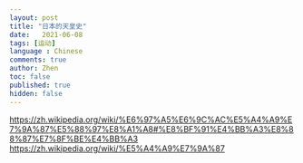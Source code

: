 ```yaml
---
layout: post
title: "日本的天皇史"
date:   2021-06-08
tags: [运动]
language : Chinese
comments: true
author: Zhen
toc: false
published: true
hidden: false
---
```

https://zh.wikipedia.org/wiki/%E6%97%A5%E6%9C%AC%E5%A4%A9%E7%9A%87%E5%88%97%E8%A1%A8#%E8%BF%91%E4%BB%A3%E8%88%87%E7%8F%BE%E4%BB%A3
https://zh.wikipedia.org/wiki/%E5%A4%A9%E7%9A%87

<!--stackedit_data:
eyJoaXN0b3J5IjpbLTEyNjM3NjU1NTAsNzQ3NDA1OTg4XX0=
-->